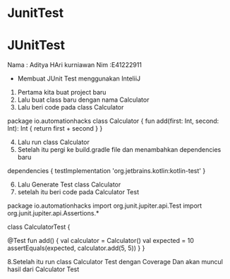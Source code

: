 # JunitTest
# JUnitTest
Nama : Aditya HAri kurniawan
Nim :E41222911
- Membuat JUnit Test menggunakan InteliiJ
1. Pertama kita buat project baru
2. Lalu buat class baru dengan nama Calculator
3. Lalu beri code pada class Calculator

package io.automationhacks
class Calculator {
fun add(first: Int, second: Int): Int {
return first + second
}
}

4. Lalu run class Calculator
5. Setelah itu pergi ke build.gradle file dan menambahkan dependencies baru 

dependencies {
testImplementation 'org.jetbrains.kotlin:kotlin-test'
}

6. Lalu Generate Test class Calculator
7. setelah itu beri code pada Calculator Test

package io.automationhacks
import org.junit.jupiter.api.Test
import org.junit.jupiter.api.Assertions.*

class CalculatorTest {

@Test
fun add() {
val calculator = Calculator()
val expected = 10
assertEquals(expected, calculator.add(5, 5))
}
}

8.Setelah itu run class Calculator Test dengan Coverage
Dan akan muncul hasil dari Calculator Test
